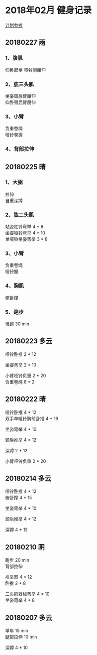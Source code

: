 # 2018年02月 健身记录   
[计划参考](http://www.jirou.com/tool/jihua/menus/B4.php)  

## 20180227 雨 
### 1、腹肌  
仰卧起坐
哑铃侧屈伸  

### 2、肱三头肌  
坐姿颈后臂屈伸  
仰卧颈后臂屈伸  

### 3、小臂  
负重卷绳  
哑铃卷握  

### 4、背部拉伸  



## 20180225 晴
### 1、大腿
拉伸  
自重深蹲 

### 2、肱二头肌 
站姿杠铃弯举  4 * 8  
坐姿哑铃弯举   4 * 10  
单哑铃坐姿弯举  3 * 8  

### 3、小臂  
负重卷绳  
哑铃握 

### 4、胸肌
俯卧撑  

### 5、跑步  
慢跑 30 min  
  
 


## 20180223 多云
哑铃卧推 2 * 12     
   
坐姿弯举 2 * 10  

小臂哑铃负重  2 * 20   
负重卷绳 8 * 2  

## 20180222 晴
哑铃卧推 4 * 12   
双手单哑铃胸前卧推 4 * 16  
   
坐姿弯举 4 * 10  

颈后推举 4 * 12  

深蹲 2 * 12  

小臂哑铃负重  2 * 20   

## 20180214 多云
哑铃卧推 4 * 12   
俯卧撑 4 * 15  
   
坐姿弯举 4 * 10  

颈后推举 4 * 12  

深蹲 4 * 12  
 

## 20180210 阴
跑步 20 min   
背部拉伸 

推举器 4 * 12  
卧推 2 * 8  

二头肌器械弯举 4 * 10  
坐姿弯举 4 * 8 


## 20180207 多云
单车 15 min  
腿部拉伸 10 min 

深蹲 4 * 10  
